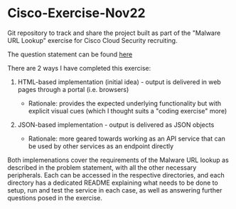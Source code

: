 # Cisco-Exercise-Nov22

Git repository to track and share the project built as part of the "Malware URL Lookup" exercise for Cisco Cloud Security recruiting.  

The question statement can be found [here](https://github.com/NikhilMSeb/Cisco-Exercise-Nov22/blob/main/URL%20Lookup%20Service%20Coding%20Exercise.pdf)

There are 2 ways I have completed this exercise:

1. HTML-based implementation (initial idea) - output is delivered in web pages through a portal (i.e. browsers)
    * Rationale: provides the expected underlying functionality but with explicit visual cues (which I thought suits a "coding exercise" more)

2. JSON-based implementation - output is delivered as JSON objects 
    * Rationale: more geared towards working as an API service that can be used by other services as an endpoint directly 

Both implemenations cover the requirements of the Malware URL lookup as described in the problem statement, with all the other necessary peripherals. Each can be accessed in the respective directories, and each directory has a dedicated README explaining what needs to be done to setup, run and test the service in each case, as well as answering further questions posed in the exercise. 
